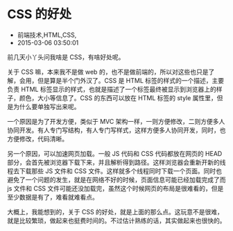 # CSS 的好处
- 前端技术,HTML,CSS,
- 2015-03-06 03:50:01


前几天小丫头问我啥是 CSS，有啥好处呢。

关于 CSS 嘛，本来我不是做 web 的，也不是做前端的，所以对这些也只是了解，会用，但是算是半个门外汉了。CSS 是 HTML 标签的样式的一个描述，主要负责 HTML 标签显示的样式，也就是描述了一个标签最终被显示到浏览器上的样子，颜色，大小等信息了。CSS 的东西可以放在 HTML 标签的 style 属性里，但是为什么要单独写出来呢。

一个原因是为了开发方便，类似于 MVC 架构一样，一则方便修改，二则方便多人协同开发。有人专门写结构，有人专门写样式，这样方便多人协同开发，同时，也方便修改，代码清晰。

另一个原因，可以加速网页加载。一般 JS 代码和 CSS 代码都放在网页的 HEAD 部分，会首先被浏览器下载下来，并且解析得到路径。这样浏览器会重新开新的线程去下载那些 JS 文件和 CSS 文件。这样就多个线程同时下载一个页面。同时也避免了一个问题的发生，就是在网络不好的时候，页面信息可能已经加载完成了而 js 文件和 CSS 文件可能还没加载完，虽然这个时候网页的布局是很难看的，但是至少数据是有了，难看就难看点。

大概上，我能想到的，关于 CSS 的好处，就是上面的那么点。这玩意不是很难，就是比较繁琐，做起来也挺费时间的。不过估计熟练的话，其实做起来也很快的。
